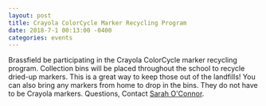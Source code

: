 ```yaml
---
layout: post
title: Crayola ColorCycle Marker Recycling Program
date: 2018-7-1 00:13:00 -0400
categories: events
---
```

Brassfield be participating in the Crayola ColorCycle marker recycling program. Collection bins will be  placed throughout the school to recycle dried-up markers.  This is a great way to keep those out of the landfills! You can also bring any markers from home to drop in the bins.  They do not have to be Crayola markers. Questions, Contact [Sarah O'Connor](mailto:sarahoconnor@me.com).
